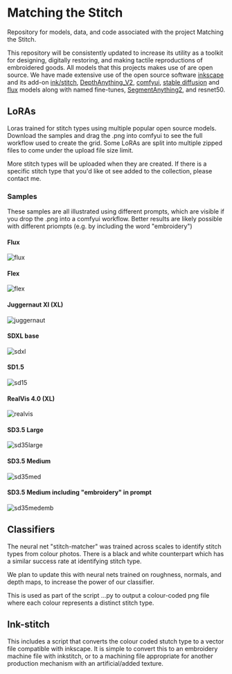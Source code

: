 # Matching the Stitch
Repository for models, data, and code associated with the project Matching the Stitch.

This repository will be consistently updated to increase its utility as a toolkit for designing, digitally restoring, and making tactile reproductions of embroidered goods. All models that this projects makes use of are open source. We have made extensive use of the open source software [inkscape](https://inkscape.org/) and its add-on [ink/stitch](https://inkstitch.org/), [DepthAnything_V2](https://depth-anything-v2.github.io/), [comfyui](https://www.comfy.org/), [stable diffusion](https://stability.ai/) and [flux](https://github.com/black-forest-labs/flux) models along with named fine-tunes, [SegmentAnything2](https://ai.meta.com/sam2/), and resnet50.

## LoRAs

Loras trained for stitch types using multiple popular open source models. Download the samples and drag the .png into comfyui to see the full workflow used to create the grid. Some LoRAs are split into multiple zipped files to come under the upload file size limit.

More stitch types will be uploaded when they are created. If there is a specific stitch type that you'd like ot see added to the collection, please contact me.

### Samples

These samples are all illustrated using different prompts, which are visible if you drop the .png into a comfyui workflow. Better results are likely possible with different priompts (e.g. by including the word "embroidery")

#### Flux
![flux](LoRAs/Samples/flux.png)

#### Flex
![flex](LoRAs/Samples/flex.png)

#### Juggernaut XI (XL)
![juggernaut](LoRAs/Samples/juggernaut.png)

#### SDXL base
![sdxl](LoRAs/Samples/sdxl.png)

#### SD1.5
![sd15](LoRAs/Samples/sd15.png)

#### RealVis 4.0 (XL)
![realvis](LoRAs/Samples/realvis.png)

#### SD3.5 Large
![sd35large](LoRAs/Samples/sdx35large.png)

#### SD3.5 Medium
![sd35med](LoRAs/Samples/sdx35medium.png)

#### SD3.5 Medium including "embroidery" in prompt
![sd35medemb](LoRAs/Samples/sdx35medium_embroidery.png)


## Classifiers

The neural net "stitch-matcher" was trained across scales to identify stitch types from colour photos. There is a black and white counterpart which has a similar success rate at identifying stitch type.

We plan to update this with neural nets trained on roughness, normals, and depth maps, to increase the power of our classifier.

This is used as part of the script ...py to output a colour-coded png file where each colour represents a distinct stitch type.

## Ink-stitch

This includes a script that converts the colour coded stutch type to a vector file compatible with inkscape. It is simple to convert this to an embroidery machine file with inkstitch, or to a machining file appropriate for another production mechanism with an artificial/added texture.
